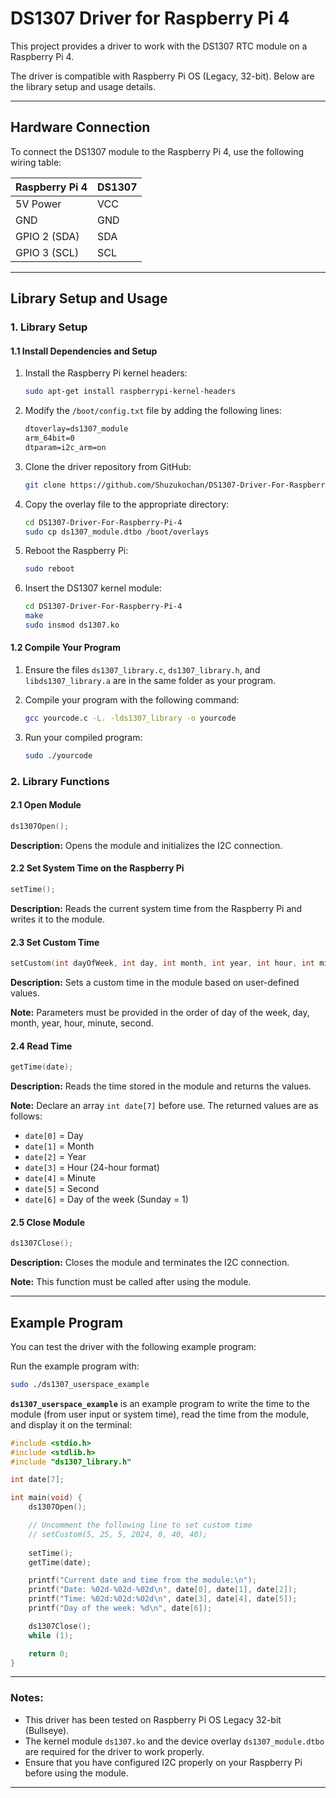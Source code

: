 # DS1307 Driver for Raspberry Pi 4

This project provides a driver to work with the DS1307 RTC module on a Raspberry Pi 4.

The driver is compatible with Raspberry Pi OS (Legacy, 32-bit). Below are the library setup and usage details.

---

## Hardware Connection

To connect the DS1307 module to the Raspberry Pi 4, use the following wiring table:

| Raspberry Pi 4 | DS1307   |
|----------------|----------|
| 5V Power       | VCC      |
| GND            | GND      |
| GPIO 2 (SDA)   | SDA      |
| GPIO 3 (SCL)   | SCL      |

---

## Library Setup and Usage

### 1. Library Setup

#### 1.1 Install Dependencies and Setup

1. Install the Raspberry Pi kernel headers:
   ```bash
   sudo apt-get install raspberrypi-kernel-headers
   ```
   
2. Modify the `/boot/config.txt` file by adding the following lines:
   ```txt
   dtoverlay=ds1307_module
   arm_64bit=0
   dtparam=i2c_arm=on
   ```

3. Clone the driver repository from GitHub:
   ```bash
   git clone https://github.com/Shuzukochan/DS1307-Driver-For-Raspberry-Pi-4.git
   ```

4. Copy the overlay file to the appropriate directory:
   ```bash
   cd DS1307-Driver-For-Raspberry-Pi-4
   sudo cp ds1307_module.dtbo /boot/overlays
   ```

5. Reboot the Raspberry Pi:
   ```bash
   sudo reboot
   ```

6. Insert the DS1307 kernel module:
   ```bash
   cd DS1307-Driver-For-Raspberry-Pi-4
   make
   sudo insmod ds1307.ko
   ```

#### 1.2 Compile Your Program

1. Ensure the files `ds1307_library.c`, `ds1307_library.h`, and `libds1307_library.a` are in the same folder as your program.

2. Compile your program with the following command:
   ```bash
   gcc yourcode.c -L. -lds1307_library -o yourcode
   ```

3. Run your compiled program:
   ```bash
   sudo ./yourcode
   ```

### 2. Library Functions

#### 2.1 Open Module

```c
ds1307Open();
```
**Description:** Opens the module and initializes the I2C connection.

#### 2.2 Set System Time on the Raspberry Pi

```c
setTime();
```
**Description:** Reads the current system time from the Raspberry Pi and writes it to the module.

#### 2.3 Set Custom Time

```c
setCustom(int dayOfWeek, int day, int month, int year, int hour, int min, int sec);
```
**Description:** Sets a custom time in the module based on user-defined values.

**Note:** Parameters must be provided in the order of day of the week, day, month, year, hour, minute, second.

#### 2.4 Read Time

```c
getTime(date);
```
**Description:** Reads the time stored in the module and returns the values.

**Note:** Declare an array `int date[7]` before use. The returned values are as follows:
- `date[0]` = Day
- `date[1]` = Month
- `date[2]` = Year
- `date[3]` = Hour (24-hour format)
- `date[4]` = Minute
- `date[5]` = Second
- `date[6]` = Day of the week (Sunday = 1)

#### 2.5 Close Module

```c
ds1307Close();
```
**Description:** Closes the module and terminates the I2C connection.

**Note:** This function must be called after using the module.

---

## Example Program

You can test the driver with the following example program:

Run the example program with:
```bash
sudo ./ds1307_userspace_example
```

**`ds1307_userspace_example`** is an example program to write the time to the module (from user input or system time), read the time from the module, and display it on the terminal:

```c
#include <stdio.h>
#include <stdlib.h>
#include "ds1307_library.h"

int date[7];

int main(void) {
    ds1307Open();

    // Uncomment the following line to set custom time
    // setCustom(5, 25, 5, 2024, 8, 40, 40);
    
    setTime();
    getTime(date);

    printf("Current date and time from the module:\n");
    printf("Date: %02d-%02d-%02d\n", date[0], date[1], date[2]);
    printf("Time: %02d:%02d:%02d\n", date[3], date[4], date[5]);
    printf("Day of the week: %d\n", date[6]);

    ds1307Close();
    while (1);

    return 0;
}
```

---

### Notes:
- This driver has been tested on Raspberry Pi OS Legacy 32-bit (Bullseye).
- The kernel module `ds1307.ko` and the device overlay `ds1307_module.dtbo` are required for the driver to work properly.
- Ensure that you have configured I2C properly on your Raspberry Pi before using the module.

---
